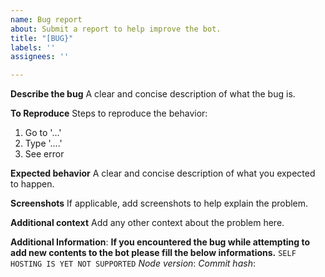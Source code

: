 ```yaml
---
name: Bug report
about: Submit a report to help improve the bot.
title: "[BUG}"
labels: ''
assignees: ''

---
```


**Describe the bug**
A clear and concise description of what the bug is.

**To Reproduce**
Steps to reproduce the behavior:
1. Go to '...'
2. Type '....'
3. See error

**Expected behavior**
A clear and concise description of what you expected to happen.

**Screenshots**
If applicable, add screenshots to help explain the problem.

**Additional context**
Add any other context about the problem here.

**Additional Information**:
__If you encountered the bug while attempting to add new contents to the bot please fill the below informations.__
`SELF HOSTING IS YET NOT SUPPORTED`
_Node version_: 
_Commit hash_:
